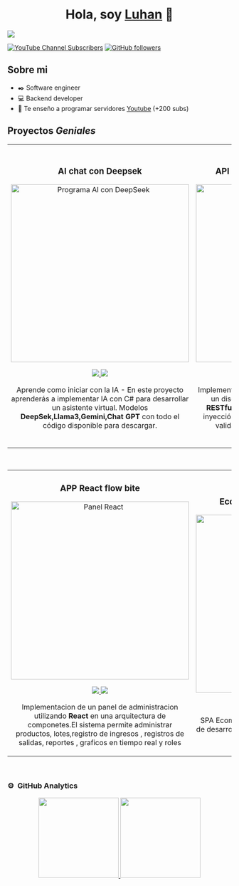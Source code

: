 <div align="center">
<h1 align="center">Hola, soy <a href="https://vlu.code">Luhan</a> 👋</h1>
</div>
<img src="https://imgur.com/DO2K6v1.png">

[![YouTube Channel Subscribers](https://img.shields.io/youtube/channel/subscribers/UCR4OxTu8pEuxW0Ip1R8p3hQ?style=social)](https://youtube.com/@luhan-omar?sub_confirmation=1)
[![GitHub followers](https://img.shields.io/github/followers/omarluhan?style=social)](https://github.com/OmarLuhan)

## Sobre mi

- ✒️ Software engineer 
- 💻 Backend developer 
- 🎥 Te enseño a programar servidores [Youtube](https://youtube.com/@luhan-omar?sub_confirmation=1) (+200 subs)
  <br>

## Proyectos *Geniales*
<table>
<tr>
<td width="50%">
<h3 align="center">AI chat con Deepsek</h3>
<div align="center">
<a href="https://imgur.com/8wnhen9" target="_blank"><img src="https://imgur.com/UzmBLiq.png" width="400" alt="Programa AI con DeepSeek"></a>
<p>
<a href="https://github.com/OmarLuhan/ai-chat.git" target="_blank">
<img src="https://img.shields.io/badge/CÓDIGO-ff9?style=for-the-badge&logo=github&logoColor=black">
</a>
<a href="https://imgur.com/8wnhen9" target="_blank">
<img src="https://img.shields.io/badge/-Youtube-green?style=for-the-badge&color=fbfc40">
</a>
</p>
<p>Aprende como iniciar con la IA </strong> - En este proyecto aprenderás a implementar IA con C# para desarrollar un asistente virtual. Modelos <strong>DeepSek,Llama3,Gemini,Chat GPT</strong> con todo el código disponible para descargar.</p>
</div>
                                                                                      
</td>

<td width="50%">
               <br>
<h3 align="center">API Rest con arquitectura N capas</h3>
<div align="center">                                       
<a href="https://crisfarma.net.pe" target="_blank"><img src="https://imgur.com/iuGdHyV.png" width="400" alt="API Rest N Capas"></a>
<br>
<p>
<a href="https://github.com/OmarLuhan/Pharmacy-API.git" target="_blank">
<img src="https://img.shields.io/badge/C%C3%93DIGO-80ffaa?style=for-the-badge&logo=github&logoColor=black">
</a>
<a href="https://youtube.com/@luhan-omar?sub_confirmation=1" target="_blank">
<img src="https://img.shields.io/badge/-Youtube-green?style=for-the-badge&color=3fFD7f">
</a>
</p>
</p>Implementación de una arquitectura en n capas con un diseño arquitectónico basado en una <strong>API RESTful</strong>.
Este proyecto aplica conceptos como inyección de dependencias, ORMs, mapeadores, validadores, autenticación, autorización y documentación</p>
</div>                                                             
</table>                                                                                 
</div>                                                                              
</div>
<br>
<table>
<tr>
<td width="50%">
<h3 align="center">APP React flow bite</h3>
<div align="center">
<a href="#" target="_blank"><img src="https://imgur.com/davqCL6.png" width="400" alt="Panel React"></a>
<p>
<a href="https://github.com/OmarLuhan/Pharmacy-web.git" target="_blank">
<img src="https://img.shields.io/badge/CÓDIGO-ff9?style=for-the-badge&logo=github&logoColor=black">
</a>
<a href="https://youtube.com/@luhan-omar?sub_confirmation=1" target="_blank">
<img src="https://img.shields.io/badge/-Youtube-green?style=for-the-badge&color=fbfc40">
</a>
</p>
<p>Implementacion de un panel de administracion utilizando <strong>React</strong> en una arquitectura de componetes.El sistema permite administrar 
productos, lotes,registro de ingresos , registros de salidas, reportes , graficos en tiempo real y roles </p>
</div>
                                                                                      
</td>       
<td width="50%">
<h3 align="center">Ecommerce blazor webAsambly </h3>
<div align="center">
<a href="https://github.com/OmarLuhan/Ecommerce.git" target="_blank"><img src="https://imgur.com/hrBR5oy.png" width="400" alt="Red neuronal"></a>
<p>
<a href="https://github.com/OmarLuhan/Ecommerce.git" target="_blank">
<img src="https://img.shields.io/badge/C%C3%93DIGO-cfaae0?style=for-the-badge&logo=github&logoColor=black">
</a>
<a href="https://youtube.com/@luhan-omar?sub_confirmation=1" target="_blank">
<img src="https://img.shields.io/badge/-Youtube-green?style=for-the-badge&color=ff00f4">
</a>
</p>
<p>SPA Ecommerce  desarrollada utilizando el entorno de desarrollo .net y el framework blazor webasambly</p>
</div>
                                                                                      
</td>  
</table>                                                                                 
</div>
<br>

### ⚙️ &nbsp;GitHub Analytics
<p align="center">
<a href="https://github.com/OmarLuhan">
  <img height="180em" src="https://github-readme-stats-eight-theta.vercel.app/api?username=OmarLuhan&show_icons=true&theme=onedark&include_all_commits=true&count_private=true"/>
  <img height="180em" src="https://github-readme-stats-eight-theta.vercel.app/api/top-langs/?username=Omarluhan&layout=compact&langs_count=8&theme=onedark"/>
</a>
</p>
